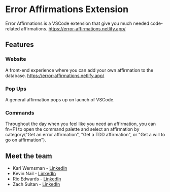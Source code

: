 # **Error Affirmations Extension**

Error Affirmations is a VSCode extension that give you much needed code-related affirmations.
https://error-affirmations.netlify.app/

## **Features**

### **Website**

A front-end experience where you can add your own affirmation to the database.
https://error-affirmations.netlify.app/

### **Pop Ups**

A general affirmation pops up on launch of VSCode.

### **Commands**

Throughout the day when you feel like you need an affirmation, you can fn+F1 to open the command palette and select an affirmation by category("Get an error affirmation", "Get a TDD affirmation", or "Get a will to go on affirmation").

## **Meet the team**

- Karl Wernsman - <a href="https://www.linkedin.com/in/karl-wernsman/" >LinkedIn</a>
- Kevin Nail - <a href="https://www.linkedin.com/in/kevinnail/" >LinkedIn</a>
- Rio Edwards - <a href="https://www.linkedin.com/in/rio-edwards/" >LinkedIn</a>
- Zach Sultan - <a href="https://www.linkedin.com/in/zachary-sultan/" >LinkedIn</a>
